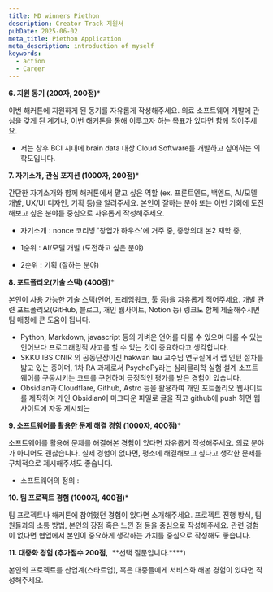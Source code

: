 ```yaml
---
title: MD winners Piethon
description: Creator Track 지원서
pubDate: 2025-06-02
meta_title: Piethon Application
meta_description: introduction of myself
keywords:
  - action
  - Career
---
```

**6. 지원 동기 (200자, 200점)***

이번 해커톤에 지원하게 된 동기를 자유롭게 작성해주세요. 의료 소프트웨어 개발에 관심을 갖게 된 계기나, 이번 해커톤을 통해 이루고자 하는 목표가 있다면 함께 적어주세요.

- 저는 창후 BCI 시대에 brain data 대상 Cloud Software를 개발하고 싶어하는 의학도입니다. 


**7. 자기소개, 관심 포지션 (1000자, 200점)***

간단한 자기소개와 함께 해커톤에서 맡고 싶은 역할 (ex. 프론트엔드, 백엔드, AI/모델 개발, UX/UI 디자인, 기획 등)을 알려주세요. 본인이 잘하는 분야 또는 이번 기회에 도전해보고 싶은 분야를 중심으로 자유롭게 작성해주세요.

- 자기소개 : nonce 코리빙 '창업가 하우스'에 거주 중, 중앙의대 본2 재학 중, 

- 1순위 : AI/모델 개발 (도전하고 싶은 분야)
- 2순위 : 기획 (잘하는 분야)

**8. 포트폴리오(기술 스택) (400점)***

본인이 사용 가능한 기술 스택(언어, 프레임워크, 툴 등)을 자유롭게 적어주세요. 개발 관련 포트폴리오(GitHub, 블로그, 개인 웹사이트, Notion 등) 링크도 함께 제출해주시면 팀 매칭에 큰 도움이 됩니다.

- Python, Markdown, javascript 등의 가벼운 언어를 다룰 수 있으며 다룰 수 있는 언어보다 프로그래밍적 사고를 할 수 있는 것이 중요하다고 생각합니다. 
- SKKU IBS CNIR 의 공동단장이신 hakwan lau 교수님 연구실에서 랩 인턴 절차를 밟고 있는 중이며, 1차 RA 과제로서 PsychoPy라는 심리물리학 실험 설계 소프트웨어를 구동시키는 코드를 구현하며 긍정적인 평가를 받은 경험이 있습니다.
- Obsidian과 Cloudflare, Github, Astro 등을 활용하여 개인 포트폴리오 웹사이트를 제작하여 개인 Obsidian에 마크다운 파일로 글을 적고 github에 push 하면 웹사이트에 자동 게시되는 

**9. 소프트웨어를 활용한 문제 해결 경험 (1000자, 400점)***

소프트웨어를 활용해 문제를 해결해본 경험이 있다면 자유롭게 작성해주세요. 의료 분야가 아니어도 괜찮습니다. 실제 경험이 없다면, 평소에 해결해보고 싶다고 생각한 문제를 구체적으로 제시해주셔도 좋습니다.

- 소프트웨어의 정의 : 

**10. 팀 프로젝트 경험 (1000자, 400점)***

팀 프로젝트나 해커톤에 참여했던 경험이 있다면 소개해주세요. 프로젝트 진행 방식, 팀원들과의 소통 방법, 본인의 장점 혹은 느낀 점 등을 중심으로 작성해주세요. 관련 경험이 없다면 협업에서 본인이 중요하게 생각하는 가치를 중심으로 작성해도 좋습니다.



**11. 대중화 경험 (추가점수 200점,**  **선택 질문입니다.****)

본인의 프로젝트를 산업계(스타트업), 혹은 대중들에게 서비스화 해본 경험이 있다면 작성해주세요.
